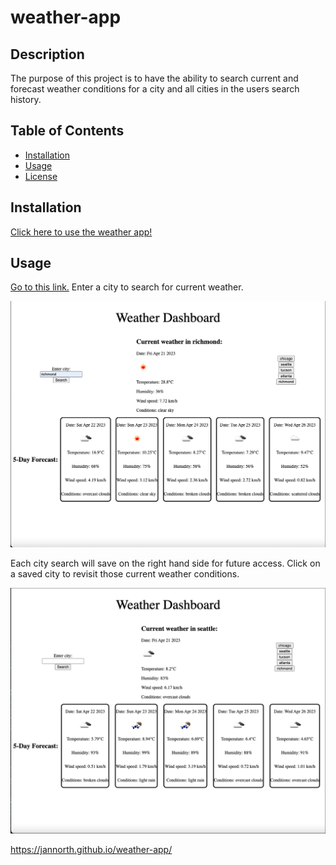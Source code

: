 # weather-app

## Description

The purpose of this project is to have the ability to search current and forecast weather conditions for a city and all cities in the users search history.

## Table of Contents

- [Installation](#installation)
- [Usage](#usage)
- [License](#license)

## Installation

[Click here to use the weather app!](https://www.example.com/)

## Usage

[Go to this link.](https://jannorth.github.io/weather-app/) Enter a city to search for current weather.

![Richmond search](assets/images/weather-app2.png)

Each city search will save on the right hand side for future access. Click on a saved city to revisit those current weather conditions.

![saved history search](assets/images/weather-app.png)

https://jannorth.github.io/weather-app/
